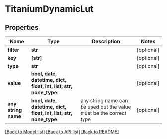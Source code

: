 # TitaniumDynamicLut


## Properties
Name | Type | Description | Notes
------------ | ------------- | ------------- | -------------
**filter** | **str** |  | [optional] 
**key** | **[str]** |  | [optional] 
**type** | **str** |  | [optional] 
**value** | **bool, date, datetime, dict, float, int, list, str, none_type** |  | [optional] 
**any string name** | **bool, date, datetime, dict, float, int, list, str, none_type** | any string name can be used but the value must be the correct type | [optional]

[[Back to Model list]](../README.md#documentation-for-models) [[Back to API list]](../README.md#documentation-for-api-endpoints) [[Back to README]](../README.md)


